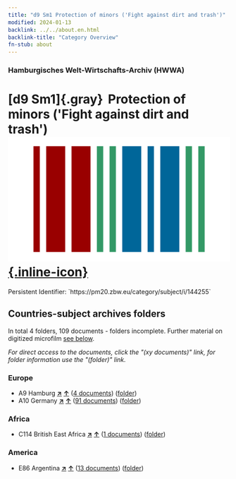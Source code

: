 ```yaml
---
title: "d9 Sm1 Protection of minors ('Fight against dirt and trash')"
modified: 2024-01-13
backlink: ../../about.en.html
backlink-title: "Category Overview"
fn-stub: about
---
```


### Hamburgisches Welt-Wirtschafts-Archiv (HWWA)

# [d9 Sm1]{.gray}&#8201; Protection of minors ('Fight against dirt and trash') &#160; [![Wikidata](/images/Wikidata-logo.svg "Wikidata"){.inline-icon}](http://www.wikidata.org/entity/Q104699280)

<div class="hint">Persistent Identifier: `https://pm20.zbw.eu/category/subject/i/144255`</div>







## Countries-subject archives folders







In total 4 folders, 109 documents - folders incomplete. Further material on digitized microfilm [see below](#filmsections).

_For direct access to the documents, click the "(xy documents)" link, for folder information use the "(folder)" link._



### Europe

- A9 Hamburg [**&nearr;**](../../../geo/i/140905/about.en.html "Hamburg (all folders)") [**&uarr;**](../../../geo/about.en.html#A9 "Country category system") (<a href="https://pm20.zbw.eu/iiifview/folder/sh/140905,144255" title="about: Hamburg : Protection of minors ('Fight against dirt and trash')" target="_blank">4 documents</a>) ([folder](../../../../folder/sh/1409xx/140905/1442xx/144255/about.en.html))
- A10 Germany [**&nearr;**](../../../geo/i/126128/about.en.html "Germany (all folders)") [**&uarr;**](../../../geo/about.en.html#A10 "Country category system") (<a href="https://pm20.zbw.eu/iiifview/folder/sh/126128,144255" title="about: Germany : Protection of minors ('Fight against dirt and trash')" target="_blank">91 documents</a>) ([folder](../../../../folder/sh/1261xx/126128/1442xx/144255/about.en.html))

### Africa

- C114 British East Africa [**&nearr;**](../../../geo/i/141473/about.en.html "British East Africa (all folders)") [**&uarr;**](../../../geo/about.en.html#C114 "Country category system") (<a href="https://pm20.zbw.eu/iiifview/folder/sh/141473,144255" title="about: British East Africa : Protection of minors ('Fight against dirt and trash')" target="_blank">1 documents</a>) ([folder](../../../../folder/sh/1414xx/141473/1442xx/144255/about.en.html))

### America

- E86 Argentina [**&nearr;**](../../../geo/i/141692/about.en.html "Argentina (all folders)") [**&uarr;**](../../../geo/about.en.html#E86 "Country category system") (<a href="https://pm20.zbw.eu/iiifview/folder/sh/141692,144255" title="about: Argentina : Protection of minors ('Fight against dirt and trash')" target="_blank">13 documents</a>) ([folder](../../../../folder/sh/1416xx/141692/1442xx/144255/about.en.html))



<a id="filmsections" />













